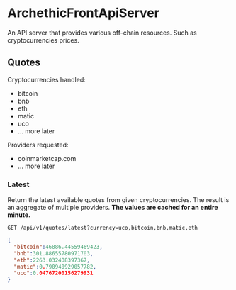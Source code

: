 # ArchethicFrontApiServer

An API server that provides various off-chain resources.
Such as cryptocurrencies prices.

## Quotes

Cryptocurrencies handled:

- bitcoin
- bnb
- eth
- matic
- uco
- ... more later

Providers requested:

- coinmarketcap.com
- ... more later

### Latest

Return the latest available quotes from given cryptocurrencies. The result is an aggregate of multiple providers.
**The values are cached for an entire minute.**

`GET /api/v1/quotes/latest?currency=uco,bitcoin,bnb,matic,eth`

```json
{
  "bitcoin":46886.44559469423,
  "bnb":301.88655780971703,
  "eth":2263.032408397367,
  "matic":0.790940929057782,
  "uco":0.04767200156279931
}
```
